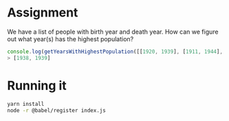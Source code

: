 # Assignment

We have a list of people with birth year and death year. How can we figure out what year(s) has the highest population?

```js
console.log(getYearsWithHighestPopulation([[1920, 1939], [1911, 1944], [1920, 1955], [1938, 1939]]))
> [1938, 1939]
```

# Running it

```bash
yarn install
node -r @babel/register index.js
```
